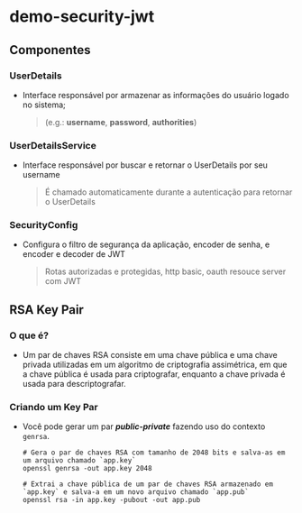 # demo-security-jwt

## Componentes

### UserDetails

* Interface responsável por armazenar as informações do usuário logado no sistema;
  > (e.g.: **username**, **password**, **authorities**)

### UserDetailsService

* Interface responsável por buscar e retornar o UserDetails por seu username
  > É chamado automaticamente durante a autenticação para retornar o UserDetails

### SecurityConfig

* Configura o filtro de segurança da aplicação, encoder de senha, e encoder e decoder de JWT
  > Rotas autorizadas e protegidas, http basic, oauth resouce server com JWT

## RSA Key Pair

### O que é?

* Um par de chaves RSA consiste em uma chave pública e uma chave privada utilizadas em um algoritmo de criptografia
  assimétrica, em que a chave pública é usada para criptografar, enquanto a chave privada é usada para descriptografar.

### Criando um Key Par

* Você pode gerar um par _**public-private**_ fazendo uso do contexto ```genrsa```.

  ```shell
  # Gera o par de chaves RSA com tamanho de 2048 bits e salva-as em um arquivo chamado `app.key`
  openssl genrsa -out app.key 2048
  ```
  
  ```shell
  # Extrai a chave pública de um par de chaves RSA armazenado em `app.key` e salva-a em um novo arquivo chamado `app.pub`
  openssl rsa -in app.key -pubout -out app.pub
  ```